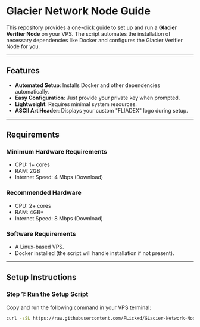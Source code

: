 # Glacier Network Node Guide

This repository provides a one-click guide to set up and run a **Glacier Verifier Node** on your VPS. The script automates the installation of necessary dependencies like Docker and configures the Glacier Verifier Node for you.

---

## Features

- **Automated Setup**: Installs Docker and other dependencies automatically.
- **Easy Configuration**: Just provide your private key when prompted.
- **Lightweight**: Requires minimal system resources.
- **ASCII Art Header**: Displays your custom "FLIADEX" logo during setup.

---

## Requirements

### **Minimum Hardware Requirements**
- CPU: 1+ cores
- RAM: 2GB
- Internet Speed: 4 Mbps (Download)

### **Recommended Hardware**
- CPU: 2+ cores
- RAM: 4GB+
- Internet Speed: 8 Mbps (Download)

### **Software Requirements**
- A Linux-based VPS.
- Docker installed (the script will handle installation if not present).

---

## Setup Instructions

### **Step 1: Run the Setup Script**

Copy and run the following command in your VPS terminal:

```bash
curl -sSL https://raw.githubusercontent.com/FLickxd/GLacier-Network-Node-Guide/main/setup_glacier_node.sh | bash

